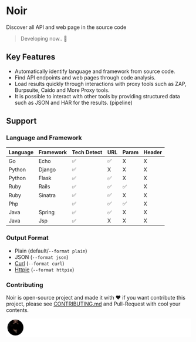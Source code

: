# Noir
Discover all API and web page in the source code

> Developing now.. 🚧

## Key Features
- Automatically identify language and framework from source code.
- Find API endpoints and web pages through code analysis.
- Load results quickly through interactions with proxy tools such as ZAP, Burpsuite, Caido and More Proxy tools.
- It is possible to interact with other tools by providing structured data such as JSON and HAR for the results. (pipeline)

## Support
### Language and Framework
| Language | Framework | Tech Detect | URL | Param | Header |
|----------|-----------|-------------|-----|-------|--------|
| Go       | Echo      |      ✅     |  ✅ | X     | X      |
| Python   | Django    |      ✅     |  X  | X     | X      |
| Python   | Flask     |      ✅     |  ✅ | X     | X      |
| Ruby     | Rails     |      ✅     |  ✅ | ✅    | X      |
| Ruby     | Sinatra   |      ✅     |  ✅ | X     | X      |
| Php      |           |      ✅     |  ✅ | ✅    | X      |
| Java     | Spring    |      ✅     |  ✅ | X     | X      |
| Java     | Jsp       |      ✅     |  X  | X     | X      |

### Output Format
- Plain (default/`--format plain`)
- JSON (`--format json`)
- [Curl](https://github.com/curl/curl) (`--format curl`)
- [Httpie](https://github.com/httpie/httpie) (`--format httpie`)

### Contributing
Noir is open-source project and made it with ❤️ 
if you want contribute this project, please see [CONTRIBUTING.md](./CONTRIBUTING.md) and Pull-Request with cool your contents.

![](./CONTRIBUTORS.svg)
